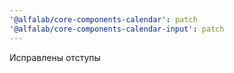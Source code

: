 ```yaml
---
'@alfalab/core-components-calendar': patch
'@alfalab/core-components-calendar-input': patch
---
```


Исправлены отступы
